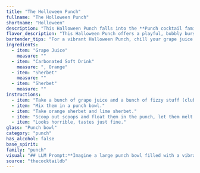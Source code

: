 ```yaml
---
title: "The Holloween Punch"
fullname: "The Holloween Punch"
shortname: "Holloween"
description: "This Halloween Punch falls into the **Punch cocktail family**, a broad category with roots in the 16th century. Its origins likely lie in the tradition of large, communal drinks, often served at social gatherings, with the inclusion of sherbet adding a fun, fizzy twist. "
flavor_description: "This Halloween Punch offers a playful, bubbly burst of fruity sweetness. The grape juice provides a vibrant base, while the carbonated soft drink adds refreshing fizz. The sherbet lends a creamy, tangy texture and a touch of tartness, balancing the sweetness perfectly. It's a fun and festive cocktail that's sure to be a hit with kids and adults alike. "
bartender_tips: "For a vibrant Halloween Punch, chill your grape juice and soft drink thoroughly. Use a sherbet that complements the grape flavor, like orange or lemon. Layer the punch in a punch bowl with the sherbet on the bottom for a dramatic effect. Stir gently to combine just before serving to maintain the layers and prevent the sherbet from dissolving too quickly.  Don't forget the spooky garnishes! "
ingredients:
  - item: "Grape Juice"
    measure: ""
  - item: "Carbonated Soft Drink"
    measure: ", Orange"
  - item: "Sherbet"
    measure: ""
  - item: "Sherbet"
    measure: ""
instructions:
  - item: "Take a bunch of grape juice and a bunch of fizzy stuff (club soda, ginger ale, lemonlime, whatever)."
  - item: "Mix them in a punch bowl."
  - item: "Take orange sherbet and lime sherbet."
  - item: "Scoop out scoops and float them in the punch, let them melt a little so that a nasty film spreads all over the top of the punch but there are still \"bubbles\" in it in the form of sherbet scoops."
  - item: "Looks horrible, tastes just fine."
glass: "Punch bowl"
category: "punch"
has_alcohol: false
base_spirit:
family: "punch"
visual: "## LLM Prompt:**Imagine a large punch bowl filled with a vibrant, jewel-toned purple liquid. It's bubbly and effervescent, with tiny, swirling clouds of white floating throughout. The light from the punch bowl reflects off the sides, creating a shimmering, almost magical effect.  Describe the visual impact of this punch, focusing on its colors, textures, and the way it catches the light.** **Bonus points for incorporating details like:*** **How the texture of the sherbet impacts the overall appearance.*** **The effect of the carbonated soft drink on the visual appeal.*** **Whether the punch appears inviting or intimidating.** "
source: "thecocktaildb"
---
```


